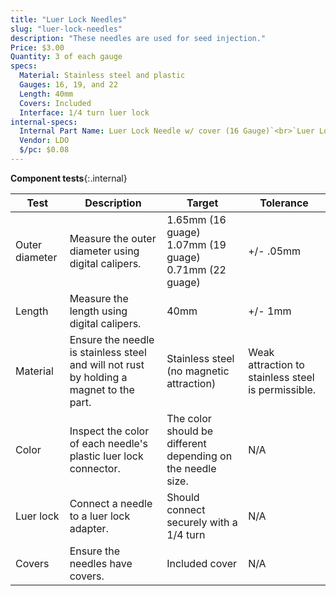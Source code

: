 ```yaml
---
title: "Luer Lock Needles"
slug: "luer-lock-needles"
description: "These needles are used for seed injection."
Price: $3.00
Quantity: 3 of each gauge
specs:
  Material: Stainless steel and plastic
  Gauges: 16, 19, and 22
  Length: 40mm
  Covers: Included
  Interface: 1/4 turn luer lock
internal-specs:
  Internal Part Name: Luer Lock Needle w/ cover (16 Gauge)`<br>`Luer Lock Needle w/ cover (19 Gauge)`<br>`Luer Lock Needle w/ cover (22 Gauge)
  Vendor: LDO
  $/pc: $0.08
---
```


**Component tests**{:.internal}

|Test         |Description  |Target       |Tolerance    |
|-------------|-------------|-------------|-------------|
|Outer diameter|Measure the outer diameter using digital calipers.|1.65mm (16 guage)<br>1.07mm (19 guage)<br>0.71mm (22 guage)|+/- .05mm
|Length       |Measure the length using digital calipers.|40mm|+/- 1mm
|Material     |Ensure the needle is stainless steel and will not rust by holding a magnet to the part.|Stainless steel (no magnetic attraction)|Weak attraction to stainless steel is permissible.
|Color        |Inspect the color of each needle's plastic luer lock connector.|The color should be different depending on the needle size.|N/A
|Luer lock    |Connect a needle to a luer lock adapter.|Should connect securely with a 1/4 turn|N/A
|Covers       |Ensure the needles have covers.|Included cover|N/A
